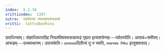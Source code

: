 ```yaml
---
index:  5.2.34
vrittiindex:  1397
sutra:  उपाधिभ्यां त्यकन्नासन्नारूढयोः
vritti:  tattvabodhini 
---
```


उपाधिभ्याम्। संज्ञाधिकारादिह नियतविषयमासन्नारूढं गृह्यत इत्याशयेनाह---पर्वतस्येति। आसन्नं=समीपम्। आरूढम्---उच्चस्थानम्। उपत्यकेति। `प्रत्ययस्था`दितीत्त्वं तु न भवति, `त्यकनश्च निषेधः` इत्युक्तत्वात्।

